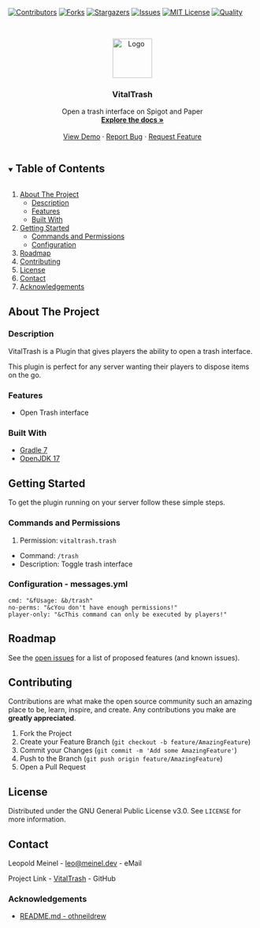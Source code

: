 <!-- PROJECT SHIELDS -->

[![Contributors][contributors-shield]][contributors-url]
[![Forks][forks-shield]][forks-url]
[![Stargazers][stars-shield]][stars-url]
[![Issues][issues-shield]][issues-url]
[![MIT License][license-shield]][license-url]
[![Quality][quality-shield]][quality-url]

<!-- PROJECT LOGO -->
<!--suppress ALL -->
<br />
<p align="center">
  <a href="https://github.com/LeoMeinel/VitalTrash">
    <img src="images/logo.png" alt="Logo" width="80" height="80">
  </a>

<h3 align="center">VitalTrash</h3>

  <p align="center">
    Open a trash interface on Spigot and Paper
    <br />
    <a href="https://github.com/LeoMeinel/VitalTrash"><strong>Explore the docs »</strong></a>
    <br />
    <br />
    <a href="https://github.com/LeoMeinel/VitalTrash">View Demo</a>
    ·
    <a href="https://github.com/LeoMeinel/VitalTrash/issues">Report Bug</a>
    ·
    <a href="https://github.com/LeoMeinel/VitalTrash/issues">Request Feature</a>
  </p>

<!-- TABLE OF CONTENTS -->
<details open="open">
  <summary><h2 style="display: inline-block">Table of Contents</h2></summary>
  <ol>
    <li>
      <a href="#about-the-project">About The Project</a>
      <ul>
        <li><a href="#description">Description</a></li>
        <li><a href="#features">Features</a></li>
        <li><a href="#built-with">Built With</a></li>
      </ul>
    </li>
    <li>
      <a href="#getting-started">Getting Started</a>
      <ul>
        <li><a href="#commands-and-permissions">Commands and Permissions</a></li>
        <li><a href="#configuration - messages.yml">Configuration</a></li>
      </ul>
    </li>
    <li><a href="#roadmap">Roadmap</a></li>
    <li><a href="#contributing">Contributing</a></li>
    <li><a href="#license">License</a></li>
    <li><a href="#contact">Contact</a></li>
    <li><a href="#acknowledgements">Acknowledgements</a></li>
  </ol>
</details>

<!-- ABOUT THE PROJECT -->

## About The Project

### Description

VitalTrash is a Plugin that gives players the ability to open a trash interface.

This plugin is perfect for any server wanting their players to dispose items on the go.

### Features

- Open Trash interface

### Built With

- [Gradle 7](https://docs.gradle.org/7.4/release-notes.html)
- [OpenJDK 17](https://openjdk.java.net/projects/jdk/17/)

<!-- GETTING STARTED -->

## Getting Started

To get the plugin running on your server follow these simple steps.

### Commands and Permissions

1. Permission: `vitaltrash.trash`

- Command: `/trash`
- Description: Toggle trash interface

### Configuration - messages.yml

```
cmd: "&fUsage: &b/trash"
no-perms: "&cYou don't have enough permissions!"
player-only: "&cThis command can only be executed by players!"
```

<!-- ROADMAP -->

## Roadmap

See the [open issues](https://github.com/LeoMeinel/VitalTrash/issues) for a list of proposed features (and known
issues).

<!-- CONTRIBUTING -->

## Contributing

Contributions are what make the open source community such an amazing place to be, learn, inspire, and create. Any
contributions you make are **greatly appreciated**.

1. Fork the Project
2. Create your Feature Branch (`git checkout -b feature/AmazingFeature`)
3. Commit your Changes (`git commit -m 'Add some AmazingFeature'`)
4. Push to the Branch (`git push origin feature/AmazingFeature`)
5. Open a Pull Request

<!-- LICENSE -->

## License

Distributed under the GNU General Public License v3.0. See `LICENSE` for more information.

<!-- CONTACT -->

## Contact

Leopold Meinel - [leo@meinel.dev](mailto:leo@meinel.dev) - eMail

Project Link - [VitalTrash](https://github.com/LeoMeinel/VitalTrash) - GitHub

<!-- ACKNOWLEDGEMENTS -->

### Acknowledgements

- [README.md - othneildrew](https://github.com/othneildrew/Best-README-Template)

<!-- MARKDOWN LINKS & IMAGES -->

[contributors-shield]: https://img.shields.io/github/contributors-anon/LeoMeinel/VitalTrash?style=for-the-badge
[contributors-url]: https://github.com/LeoMeinel/VitalTrash/graphs/contributors
[forks-shield]: https://img.shields.io/github/forks/LeoMeinel/VitalTrash?label=Forks&style=for-the-badge
[forks-url]: https://github.com/LeoMeinel/VitalTrash/network/members
[stars-shield]: https://img.shields.io/github/stars/LeoMeinel/VitalTrash?style=for-the-badge
[stars-url]: https://github.com/LeoMeinel/VitalTrash/stargazers
[issues-shield]: https://img.shields.io/github/issues/LeoMeinel/VitalTrash?style=for-the-badge
[issues-url]: https://github.com/LeoMeinel/VitalTrash/issues
[license-shield]: https://img.shields.io/github/license/LeoMeinel/VitalTrash?style=for-the-badge
[license-url]: https://github.com/LeoMeinel/VitalTrash/blob/main/LICENSE
[quality-shield]: https://img.shields.io/codefactor/grade/github/LeoMeinel/VitalTrash?style=for-the-badge
[quality-url]: https://www.codefactor.io/repository/github/LeoMeinel/VitalTrash
